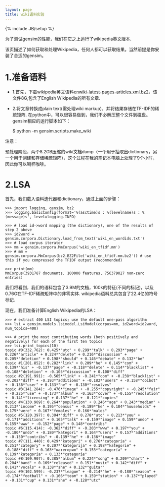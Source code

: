 ```yaml
---
layout: page
title: wiki语料实验 
---
```

{% include JB/setup %}

为了测试gensim的性能，我们在它之上运行了wikipedia英文版本.

该页描述了如何获取和处理Wikipedia，任何人都可以获取结果。当然前提是你安装了合适的gensim。

# 1.准备语料

- 1.首先，下载wikipedia英文语料[enwiki-latest-pages-articles.xml.bz2](http://download.wikimedia.org/enwiki/)，该文件8G,包含了English Wikipedia的所有文章.
- 2.将文章转换成plain text(需处理wiki markup)，并将结果存储在TF-IDF的稀疏矩阵. 在python中，可以很容易做到，我们不必解压整个文件到磁盘。gensim相应的运行脚本如下：

    $ python -m gensim.scripts.make_wiki

注意：

预处理阶段，两个8.2GB压缩的wiki文档dump（一个用于抽取出dictionary，另一个用于创建和存储稀疏矩阵），这个过程在我的笔记本电脑上处理了9个小时，因此你可以喝杯咖啡。

# 2.LSA

首先，我们载入语料迭代器和dictionary，通过上面的步骤：

    >>> import logging, gensim, bz2
    >>> logging.basicConfig(format='%(asctime)s : %(levelname)s : %(message)s', level=logging.INFO)

    >>> # load id->word mapping (the dictionary), one of the results of step 2 above
    >>> id2word = gensim.corpora.Dictionary.load_from_text('wiki_en_wordids.txt')
    >>> # load corpus iterator
    >>> mm = gensim.corpora.MmCorpus('wiki_en_tfidf.mm')
    >>> # mm = gensim.corpora.MmCorpus(bz2.BZ2File('wiki_en_tfidf.mm.bz2')) # use this if you compressed the TFIDF output (recommended)

    >>> print(mm)
    MmCorpus(3931787 documents, 100000 features, 756379027 non-zero entries)

我们将看到，我们的语料包含了3.9M的文档，100k的特征(不同的标记)，以及0.76G在TF-IDF稀疏矩阵中的非零实体. wikipedia语料总共包含了22.4亿的符号标记.

现在，我们准备计算English Wikipedia的LSA：

    >>> # extract 400 LSI topics; use the default one-pass algorithm
    >>> lsi = gensim.models.lsimodel.LsiModel(corpus=mm, id2word=id2word, num_topics=400)

    >>> # print the most contributing words (both positively and negatively) for each of the first ten topics
    >>> lsi.print_topics(10)
    topic #0(332.762): 0.425*"utc" + 0.299*"talk" + 0.293*"page" + 0.226*"article" + 0.224*"delete" + 0.216*"discussion" + 0.205*"deletion" + 0.198*"should" + 0.146*"debate" + 0.132*"be"
    topic #1(201.852): 0.282*"link" + 0.209*"he" + 0.145*"com" + 0.139*"his" + -0.137*"page" + -0.118*"delete" + 0.114*"blacklist" + -0.108*"deletion" + -0.105*"discussion" + 0.100*"diff"
    topic #2(191.991): -0.565*"link" + -0.241*"com" + -0.238*"blacklist" + -0.202*"diff" + -0.193*"additions" + -0.182*"users" + -0.158*"coibot" + -0.136*"user" + 0.133*"he" + -0.130*"resolves"
    topic #3(141.284): -0.476*"image" + -0.255*"copyright" + -0.245*"fair" + -0.225*"use" + -0.173*"album" + -0.163*"cover" + -0.155*"resolution" + -0.141*"licensing" + 0.137*"he" + -0.121*"copies"
    topic #4(130.909): 0.264*"population" + 0.246*"age" + 0.243*"median" + 0.213*"income" + 0.195*"census" + -0.189*"he" + 0.184*"households" + 0.175*"were" + 0.167*"females" + 0.166*"males"
    topic #5(120.397): 0.304*"diff" + 0.278*"utc" + 0.213*"you" + -0.171*"additions" + 0.165*"talk" + -0.159*"image" + 0.159*"undo" + 0.155*"www" + -0.152*"page" + 0.148*"contribs"
    topic #6(115.414): -0.362*"diff" + -0.203*"www" + 0.197*"you" + -0.180*"undo" + -0.180*"kategori" + 0.164*"users" + 0.157*"additions" + -0.150*"contribs" + -0.139*"he" + -0.136*"image"
    topic #7(111.440): 0.429*"kategori" + 0.276*"categoria" + 0.251*"category" + 0.207*"kategorija" + 0.198*"kategorie" + -0.188*"diff" + 0.163*"категория" + 0.153*"categoría" + 0.139*"kategoria" + 0.133*"categorie"
    topic #8(109.907): 0.385*"album" + 0.224*"song" + 0.209*"chart" + 0.204*"band" + 0.169*"released" + 0.151*"music" + 0.142*"diff" + 0.141*"vocals" + 0.138*"she" + 0.132*"guitar"
    topic #9(102.599): -0.237*"league" + -0.214*"he" + -0.180*"season" + -0.174*"football" + -0.166*"team" + 0.159*"station" + -0.137*"played" + -0.131*"cup" + 0.131*"she" + -0.128*"utc"


